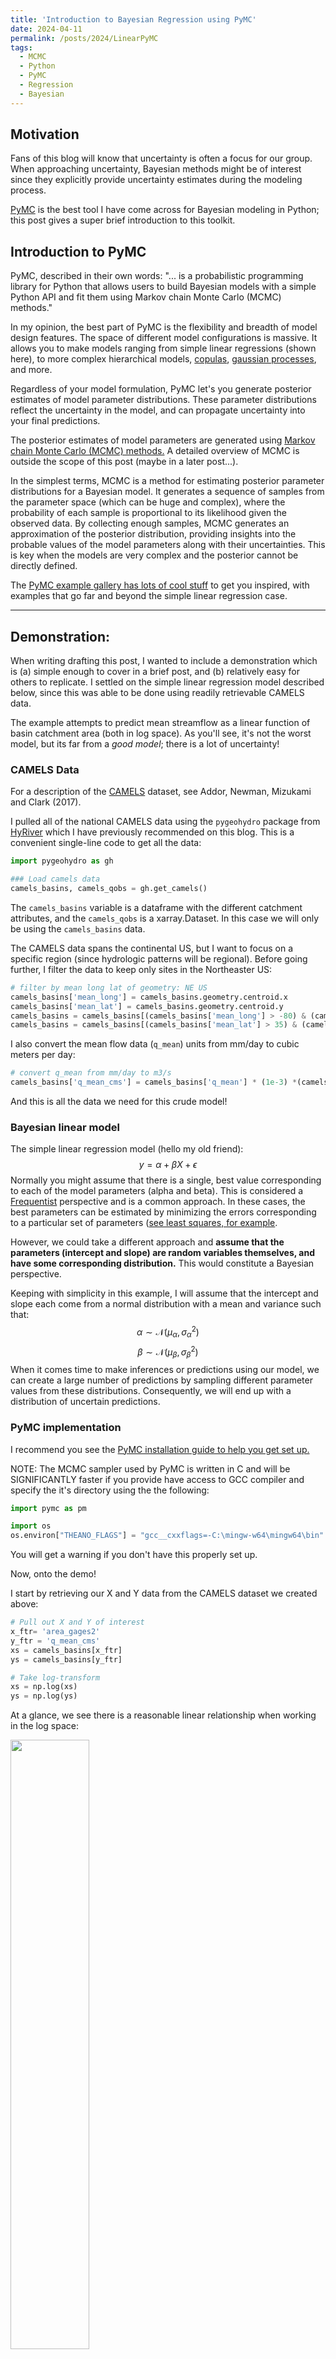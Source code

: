 ```yaml
---
title: 'Introduction to Bayesian Regression using PyMC'
date: 2024-04-11
permalink: /posts/2024/LinearPyMC
tags:
  - MCMC
  - Python
  - PyMC
  - Regression
  - Bayesian
---
```



## Motivation
Fans of this blog will know that uncertainty is often a focus for our group. When approaching uncertainty, Bayesian methods might be of interest since they explicitly provide uncertainty estimates during the modeling process.  

[PyMC](https://www.pymc.io/welcome.html) is the best tool I have come across for Bayesian modeling in Python; this post gives a super brief introduction to this toolkit.
## Introduction to PyMC

PyMC, described in their own words:
"... is a probabilistic programming library for Python that allows users to build Bayesian models with a simple Python API and fit them using Markov chain Monte Carlo (MCMC) methods."

In my opinion, the best part of PyMC is the flexibility and breadth of model design features. The space of different model configurations is massive. It allows you to make models ranging from simple linear regressions (shown here), to more complex hierarchical models, [copulas](https://en.wikipedia.org/wiki/Copula_(probability_theory)), [gaussian processes](https://en.wikipedia.org/wiki/Gaussian_process), and more. 

Regardless of your model formulation, PyMC let's you generate posterior estimates of model parameter distributions. These parameter distributions reflect the uncertainty in the model, and can propagate uncertainty into your final predictions. 

The posterior estimates of model parameters are generated using [Markov chain Monte Carlo (MCMC) methods.](https://en.wikipedia.org/wiki/Markov_chain_Monte_Carlo) A detailed overview of MCMC is outside the scope of this post (maybe in a later post...). 

In the simplest terms, MCMC is a method for estimating posterior parameter distributions for a Bayesian model. It generates a sequence of samples from the parameter space (which can be huge and complex), where the probability of each sample is proportional to its likelihood given the observed data. By collecting enough samples, MCMC generates an approximation of the posterior distribution, providing insights into the probable values of the model parameters along with their uncertainties. This is key when the models are very complex and the posterior cannot be directly defined. 

The [PyMC example gallery has lots of cool stuff](https://www.pymc.io/projects/examples/en/latest/gallery.html) to get you inspired, with examples that go far and beyond the simple linear regression case. 

***
## Demonstration: 
When writing drafting this post, I wanted to include a demonstration which is (a) simple enough to cover in a brief post, and (b) relatively easy for others to replicate.  I settled on the simple linear regression model described below, since this was able to be done using readily retrievable CAMELS data. 

The example attempts to predict mean streamflow as a linear function of basin catchment area (both in log space).  As you'll see, it's not the worst model, but its far from a *good model*; there is a lot of uncertainty!  
### CAMELS Data
For a description of the [CAMELS](https://ral.ucar.edu/solutions/products/camels) dataset, see Addor, Newman, Mizukami and Clark (2017).

I pulled all of the national CAMELS data using the `pygeohydro` package from [HyRiver](https://docs.hyriver.io/index.html) which I have previously recommended on this blog. This is a convenient single-line code to get all the data:  

```python
import pygeohydro as gh

### Load camels data
camels_basins, camels_qobs = gh.get_camels()
```

The `camels_basins` variable is a dataframe with the different catchment attributes, and the `camels_qobs` is a xarray.Dataset.  In this case we will only be using the `camels_basins` data.  

The CAMELS data spans the continental US, but I want to focus on a specific region (since hydrologic patterns will be regional).  Before going further, I filter the data to keep only sites in the Northeaster US:

```python
# filter by mean long lat of geometry: NE US
camels_basins['mean_long'] = camels_basins.geometry.centroid.x
camels_basins['mean_lat'] = camels_basins.geometry.centroid.y
camels_basins = camels_basins[(camels_basins['mean_long'] > -80) & (camels_basins['mean_long'] < -70)]
camels_basins = camels_basins[(camels_basins['mean_lat'] > 35) & (camels_basins['mean_lat'] < 45)]
```

I also convert the mean flow data (`q_mean`) units from mm/day to cubic meters per day:
```python
# convert q_mean from mm/day to m3/s
camels_basins['q_mean_cms'] = camels_basins['q_mean'] * (1e-3) *(camels_basins['area_gages2']*1000**2) * (1/(60*60*24)) 

```

And this is all the data we need for this crude model!
### Bayesian linear model

The simple linear regression model (hello my old friend):
$$y = \alpha + \beta X + \epsilon$$
Normally you might assume that there is a single, best value corresponding to each of the model parameters (alpha and beta). This is considered a [Frequentist](https://en.wikipedia.org/wiki/Frequentist_probability) perspective and is a common approach.  In these cases, the best parameters can be estimated by minimizing the errors corresponding to a particular set of parameters ([see least squares, for example](https://en.wikipedia.org/wiki/Least_squares).

However, we could take a different approach and **assume that the parameters (intercept and slope) are random variables themselves, and have some corresponding distribution.**  This would constitute a Bayesian perspective.  

Keeping with simplicity in this example, I will assume that the intercept and slope each come from a normal distribution with a mean and variance such that:
$$\alpha \sim \mathcal{N}(\mu_{\alpha}, \sigma_{\alpha}^2)$$
$$\beta \sim \mathcal{N}(\mu_{\beta}, \sigma_{\beta}^2)$$
When it comes time to make inferences or predictions using our model, we can create a large number of predictions by sampling different parameter values from these distributions.  Consequently, we will end up with a distribution of uncertain predictions. 

### PyMC implementation

I recommend you see the [PyMC installation guide to help you get set up.](https://www.pymc.io/projects/docs/en/latest/installation.html#installation)

NOTE: The MCMC sampler used by PyMC is written in C and will be SIGNIFICANTLY faster if you provide have access to GCC compiler and specify the it's directory using the the following:

```python
import pymc as pm

import os
os.environ["THEANO_FLAGS"] = "gcc__cxxflags=-C:\mingw-w64\mingw64\bin"
```

You will get a warning if you don't have this properly set up.  

Now, onto the demo!

I start by retrieving our X and Y data from the CAMELS dataset we created above:
```python
# Pull out X and Y of interest
x_ftr= 'area_gages2'
y_ftr = 'q_mean_cms'
xs = camels_basins[x_ftr] 
ys = camels_basins[y_ftr]

# Take log-transform 
xs = np.log(xs)
ys = np.log(ys)
```

At a glance, we see there is a reasonable linear relationship when working in the log space:

<img src="./images/PyMC-prior.png" width=50% class="center">


Two of the key features when building a model are:
- The random variable distribution constructions
- The deterministic model formulation

There are lots of [different distributions available](https://www.pymc.io/projects/docs/en/latest/api/distributions.html), and each one simply takes a name and set of parameter values as inputs.  For example, the normal distribution defining our intercept parameter is:

```python
alpha = pm.Normal('alpha', mu=intercept_prior, sigma=10)
```

The value of the parameter priors that you specify when construction the model may have a big impact depending on the complexity of your model.  For simple models you may get away with having uninformative priors (e.g., setting `mu=0`), however if you have some initial guesses then that can help with getting reliable convergence.  

In this case, I used a simple least squares estimate of the linear regression as the parameter priors:

```python
slope_prior, intercept_prior = np.polyfit(xs.values.flatten(), ys.values.flatten(), 1)
```

Once we have our random variables defined, then we will need to formulate the deterministic element of our model prediction.  This is the functional relationship between the input, parameters, and output.  For our linear regression model, this is simply:

```python
y_mu = alpha + beta * xs
```

In the case of our Bayesian regression, this can be thought of as the mean of the regression outputs.  The final estimates are going to be distributed around the `y_mu` with the uncertainty resulting from the combinations of our different random variables. 

```python
### PyMC linear model
with pm.Model() as model:
    
    # Priors
    alpha = pm.Normal('alpha', mu=intercept_prior, sigma=10)
    beta = pm.Normal('beta', mu=slope_prior, sigma=10)
    sigma = pm.HalfNormal('sigma', sigma=1)

    # mean/expected value of the model
    mu = alpha + beta * xs

    # likelihood
    y = pm.Normal('y', mu=mu, sigma=sigma, observed=ys)

    # sample from the posterior
    trace = pm.sample(2000, cores=6)
    
```

With our model constructed, we can use the `pm.sample()` function to begin the MCMC sampling process and estimate the posterior distribution of model parameters.  Note that this process can be very computationally intensive for complex models! (Definitely make sure you have the GCC set up correctly if you plan on needing to sample complex models.)

Using the sampled parameter values, we can create posterior estimates of the predictions (log mean flow) using the posterior parameter distributions:
```python
## Generate posterior predictive samples
ppc = pm.sample_posterior_predictive(trace, model=model)
```

Let's go ahead and plot the range of the posterior distribution, to visualize the uncertainty in the model estimates:

```python
### Plot the posterior predictive interval
fig, ax = plt.subplots(ncols=2, figsize=(8,4))

# log space
az.plot_hdi(xs, ppc['posterior_predictive']['y'], 
            color='cornflowerblue', ax=ax[0], hdi_prob=0.9)
ax[0].scatter(xs, ys, alpha=0.6, s=20, color='k')
ax[0].set_xlabel('Log ' + x_ftr)
ax[0].set_ylabel('Log Mean Flow (m3/s)')

# original dim space
az.plot_hdi(np.exp(xs), np.exp(ppc['posterior_predictive']['y']), 
            color='cornflowerblue', ax=ax[1], hdi_prob=0.9)
ax[1].scatter(np.exp(xs), np.exp(ys), alpha=0.6, s=20, color='k')
ax[1].set_xlabel(x_ftr)
ax[1].set_ylabel('Mean Flow (m3/s)')
plt.suptitle('90% Posterior Prediction Interval', fontsize=14)
plt.show()
```

<img src="./images/PyMC-posterior_predictions.png" width=75% class="center">



And there we have it!   The figure on the left shows the data and posterior prediction range in log-space, while the figure on the right is in non-log space.  

As mentioned earlier, it's not the best model (wayyy to much uncertainty in the large-basin mean flow estimates), but at least we have the benefit of knowing the uncertainty distribution since we took the Bayesian approach!

That's all for now; this post was really meant to bring PyMC to your attention.  Maybe you have a use case or will be more likely to consider Bayesian approaches in the future.  

If you have other Bayesian/probabilistic programming tools that you like, please do comment below.  PyMC is one (good) option, but I'm sure other people have their own favorites for different reasons. 

*** 
### PyMC resources:
- The [PyMC example gallery](https://www.pymc.io/projects/examples/en/latest/gallery.html)
- I've found Thomas Wiecki's site, [twiecki.io](https://twiecki.io/), to have some great blog posts to help get started with PyMC:
	- [The Inference Button: Bayesian GLMs made easy with PyMC3](https://twiecki.github.io/blog/2013/08/12/bayesian-glms-1/)
	- [This world is far from Normal(ly distributed): Bayesian Robust Regression in PyMC3](https://twiecki.github.io/blog/2013/08/27/bayesian-glms-2/)
	- [The best of both worlds: hierarchical linear regression in PyMC3](https://twiecki.io/blog/2014/03/17/bayesian-glms-3/)

### References
Addor, N., Newman, A. J., Mizukami, N. and Clark, M. P. The CAMELS data set: catchment attributes and meteorology for large-sample studies, Hydrol. Earth Syst. Sci., 21, 5293–5313, doi:10.5194/hess-21-5293-2017, 2017.
